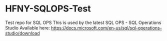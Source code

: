 # HFNY-SQLOPS-Test
Test repo for SQL OPS
This is used by the latest SQL OPS - SQL Operations Studio
Available here: https://docs.microsoft.com/en-us/sql/sql-operations-studio/download
